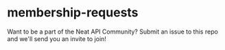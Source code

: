 # membership-requests
Want to be a part of the Neat API Community? Submit an issue to this repo and we'll send you an invite to join! 
